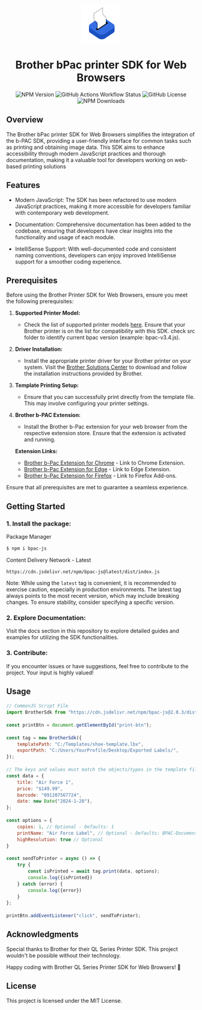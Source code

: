 <div align="center">
    <img src="./.github/images/printer-logo.png" alt="bPac logo" height="100" />
</div>
<h1 align="center">
    Brother bPac printer SDK for Web Browsers
</h1>
<div align="center">

![NPM Version](https://img.shields.io/npm/v/bpac-js)
![GitHub Actions Workflow Status](https://img.shields.io/github/actions/workflow/status/yeasir01/bpac-js/.github%2Fworkflows%2Fpublish.yml)
![GitHub License](https://img.shields.io/github/license/yeasir01/bpac-js)
![NPM Downloads](https://img.shields.io/npm/dt/bpac-js)

</div>


## Overview

The Brother bPac printer SDK for Web Browsers simplifies the integration of the b-PAC SDK, providing a user-friendly interface for common tasks such as printing and obtaining image data. This SDK aims to enhance accessibility through modern JavaScript practices and thorough documentation, making it a valuable tool for developers working on web-based printing solutions

## Features

-   Modern JavaScript: The SDK has been refactored to use modern JavaScript practices, making it more accessible for developers familiar with contemporary web development.

-   Documentation: Comprehensive documentation has been added to the codebase, ensuring that developers have clear insights into the functionality and usage of each module.

-   IntelliSense Support: With well-documented code and consistent naming conventions, developers can enjoy improved IntelliSense support for a smoother coding experience.

## Prerequisites

Before using the Brother Printer SDK for Web Browsers, ensure you meet the following prerequisites:

1. **Supported Printer Model:**
   - Check the list of supported printer models [here](https://www.brother.co.jp/eng/dev/bpac/environment/index.aspx#model). Ensure that your Brother printer is on the list for compatibility with this SDK. check src folder to identify current bpac version (example: bpac-v3.4.js).

2. **Driver Installation:**
   - Install the appropriate printer driver for your Brother printer on your system. Visit the [Brother Solutions Center](https://support.brother.com/g/s/es/dev/en/bpac/download/index.html?c=eu_ot&lang=en&navi=offall&comple=on&redirect=on#client) to download and follow the installation instructions provided by Brother.

3. **Template Printing Setup:**
   - Ensure that you can successfully print directly from the template file. This may involve configuring your printer settings.

4. **Brother b-PAC Extension:**
   - Install the Brother b-Pac extension for your web browser from the respective extension store. Ensure that the extension is activated and running.

    **Extension Links:**
    - [Brother b-Pac Extension for Chrome](https://chromewebstore.google.com/detail/ilpghlfadkjifilabejhhijpfphfcfhb) - Link to Chrome Extension.
    - [Brother b-Pac Extension for Edge](https://microsoftedge.microsoft.com/addons/detail/brother-bpac-extension/kmopihekhjobijiipnloimfdgjddbnhg) - Link to Edge Extension.
    - [Brother b-Pac Extension for Firefox](https://qflow-badge.azurewebsites.net/badgetemplates/bpac.xpi) - Link to Firefox Add-ons.

Ensure that all prerequisites are met to guarantee a seamless experience.

## Getting Started

### 1. Install the package:

Package Manager
```bash
$ npm i bpac-js
```

Content Delivery Network - Latest
```link
https://cdn.jsdelivr.net/npm/bpac-js@latest/dist/index.js
```
Note: While using the `latest` tag is convenient, it is recommended to exercise caution, especially in production environments. The latest tag always points to the most recent version, which may include breaking changes. To ensure stability, consider specifying a specific version.

### 2. Explore Documentation:

Visit the docs section in this repository to explore detailed guides and examples for utilizing the SDK functionalities.

### 3. Contribute:

If you encounter issues or have suggestions, feel free to contribute to the project. Your input is highly valued!

## Usage

```javascript
// CommonJS Script File
import BrotherSdk from "https://cdn.jsdelivr.net/npm/bpac-js@2.0.3/dist/index.js";

const printBtn = document.getElementById("print-btn");

const tag = new BrotherSdk({
    templatePath: "C:/Templates/shoe-template.lbx",
    exportPath: "C:/Users/YourProfile/Desktop/Exported Labels/",
});

// The keys and values must match the objects/types in the template file.
const data = {
    title: "Air Force 1",
    price: "$149.99",
    barcode: "091207567724",
    date: new Date("2024-1-20"),
};

const options = {
    copies: 1, // Optional - Defaults: 1
    printName: "Air Force Label", // Optional - Defaults: BPAC-Document
    highResolution: true // Optional
}

const sendToPrinter = async () => {
    try {
        const isPrinted = await tag.print(data, options);
        console.log({isPrinted})
    } catch (error) {
        console.log({error})
    }
};

printBtn.addEventListener("click", sendToPrinter);
```

## Acknowledgments

Special thanks to Brother for their QL Series Printer SDK. This project wouldn't be possible without their technology.

Happy coding with Brother QL Series Printer SDK for Web Browsers! 🚀

## License

This project is licensed under the MIT License.
